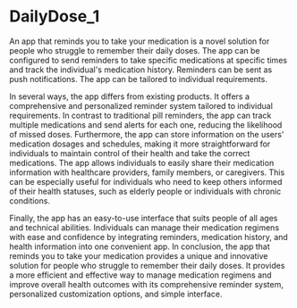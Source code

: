 # DailyDose_1
An app that reminds you to take your medication is a novel solution for people who struggle to remember their daily doses. The app can be configured to send reminders to take specific medications at specific times and track the individual's medication history. Reminders can be sent as push notifications. The app can be tailored to individual requirements. 

In several ways, the app differs from existing products. It offers a comprehensive and personalized reminder system tailored to individual requirements. In contrast to traditional pill reminders, the app can track multiple medications and send alerts for each one, reducing the likelihood of missed doses. Furthermore, the app can store information on the users’ medication dosages and schedules, making it more straightforward for individuals to maintain control of their health and take the correct medications. The app allows individuals to easily share their medication information with healthcare providers, family members, or caregivers. This can be especially useful for individuals who need to keep others informed of their health statuses, such as elderly people or individuals with chronic conditions. 

Finally, the app has an easy-to-use interface that suits people of all ages and technical abilities. Individuals can manage their medication regimens with ease and confidence by integrating reminders, medication history, and health information into one convenient app.  In conclusion, the app that reminds you to take your medication provides a unique and innovative solution for people who struggle to remember their daily doses. It provides a more efficient and effective way to manage medication regimens and improve overall health outcomes with its comprehensive reminder system, personalized customization options, and simple interface. 
